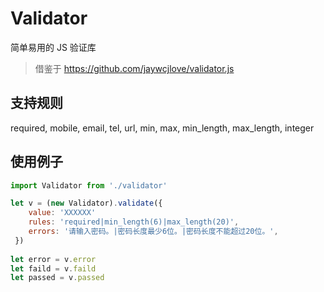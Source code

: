 # Validator
简单易用的 JS 验证库

> 借鉴于 https://github.com/jaywcjlove/validator.js

## 支持规则
required, mobile, email, tel, url, min, max, min_length, max_length, integer

## 使用例子
```Javascript
import Validator from './validator'

let v = (new Validator).validate({
    value: 'XXXXXX'
    rules: 'required|min_length(6)|max_length(20)',
    errors: '请输入密码。|密码长度最少6位。|密码长度不能超过20位。',
 })
 
let error = v.error
let faild = v.faild
let passed = v.passed
 
```

